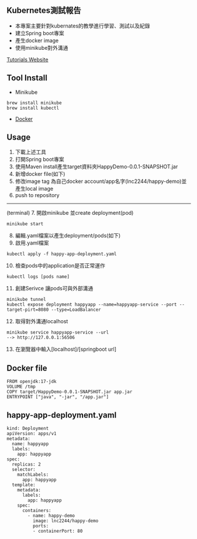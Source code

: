 

## Kubernetes測試報告

- 本專案主要針對kubernates的教學進行學習、測試以及紀錄
- 建立Spring boot專案
- 產生docker image
- 使用minikube對外溝通

[Tutorials Website](https://kubernetes.io/docs/tutorials)
## Tool Install
- Minikube
```
brew install minikube
brew install kubectl
```

- [Docker](https://docs.docker.com/get-docker/) 

## Usage

1. 下載上述工具
2. 打開Spring boot專案
3. 使用Maven install產生target資料夾HappyDemo-0.0.1-SNAPSHOT.jar
4. 新增docker file(如下)
5. 修改image tag 為自己docker account/app名字(lnc2244/happy-demo)並產生local image
6. push to repository
---
(terminal)
7. 開啟minikube 並create deployment(pod)
```
minikube start
```
8. 編輯.yaml檔案以產生deployment/pods(如下)
9. 啟用.yaml檔案
```
kubectl apply -f happy-app-deployment.yaml
```
10. 檢查pods中的application是否正常運作
```
kubectl logs [pods name]
```
11. 創建Serivce 讓pods可與外部溝通
```
minikube tunnel
kubectl expose deployment happyapp --name=happyapp-service --port --target-pirt=8080 --type=LoadBalancer

```
12. 取得對外溝通localhost
```
minikube service happyapp-service --url 
--> http://127.0.0.1:56506
```
13. 在瀏覽器中輸入[localhost]/[springboot url]




## Docker file
```
FROM openjdk:17-jdk
VOLUME /tmp
COPY target/HappyDemo-0.0.1-SNAPSHOT.jar app.jar
ENTRYPOINT ["java", "-jar", "/app.jar"]
```

## happy-app-deployment.yaml
```
kind: Deployment
apiVersion: apps/v1
metadata:
  name: happyapp
  labels:
    app: happyapp
spec:
  replicas: 2
  selector:
    matchLabels:
      app: happyapp
  template:
    metadata:
      labels:
        app: happyapp
    spec:
      containers:
        - name: happy-demo
          image: lnc2244/happy-demo
          ports:
          - containerPort: 80
```


